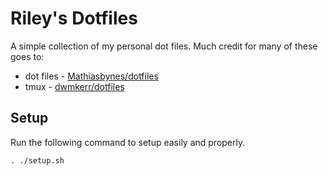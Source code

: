 # Riley's Dotfiles

A simple collection of my personal dot files. Much credit for many of these goes to:

* dot files - [Mathiasbynes/dotfiles](https://github.com/mathiasbynens/dotfiles)
* tmux - [dwmkerr/dotfiles](https://github.com/dwmkerr/dotfiles/blob/main/tmux/tmux.conf)

## Setup
Run the following command to setup easily and properly. 
```
. ./setup.sh
```
